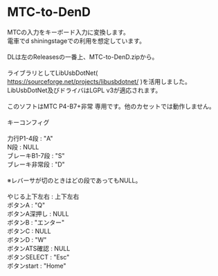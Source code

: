 # MTC-to-DenD

MTCの入力をキーボード入力に変換します。<br>
電車でd shiningstageでの利用を想定しています。
<br><br>
DLは左のReleasesの一番上、MTC-to-DenD.zipから。
<br><br>
ライブラリとしてLibUsbDotNet( https://sourceforge.net/projects/libusbdotnet/ )を活用しました。<br>
LibUsbDotNet及びドライバはLGPL v3が適応されます。
<br><br>
このソフトはMTC P4-B7+非常 専用です。他のカセットでは動作しません。
<br><br>
キーコンフィグ<br>
<br>
力行P1-4段 : "A"<br>
N段 : NULL<br>
ブレーキB1-7段 : "S"<br>
ブレーキ非常段 : "D"<br>
<br>
※レバーサが切のときはどの段であってもNULL。<br>
<br>
やじる上下左右 : 上下左右<br>
ボタンA : "Q"<br>
ボタンA深押し : NULL<br>
ボタンB : "エンター"<br>
ボタンC : NULL<br>
ボタンD : "W"<br>
ボタンATS確認 : NULL<br>
ボタンSELECT : "Esc"<br>
ボタンstart : "Home"<br>
